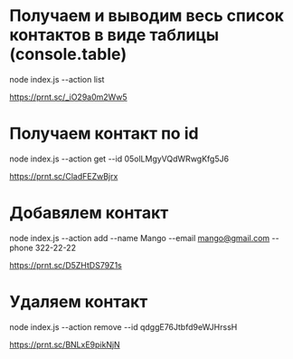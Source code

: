 # Получаем и выводим весь список контактов в виде таблицы (console.table)
node index.js --action list

https://prnt.sc/_iO29a0m2Ww5

# Получаем контакт по id
node index.js --action get --id 05olLMgyVQdWRwgKfg5J6

https://prnt.sc/CladFEZwBjrx

# Добавялем контакт
node index.js --action add --name Mango --email mango@gmail.com --phone 322-22-22

https://prnt.sc/D5ZHtDS79Z1s

# Удаляем контакт
node index.js --action remove --id qdggE76Jtbfd9eWJHrssH

https://prnt.sc/BNLxE9pikNjN